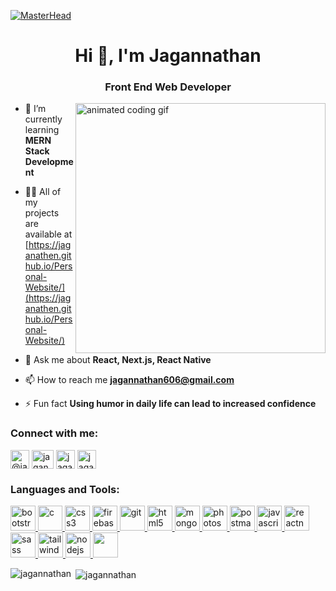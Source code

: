 [![MasterHead](https://repository-images.githubusercontent.com/588181932/e36ec678-7984-4cdd-8e4c-a3932772ff8e)](https://rishavchanda.io)
<h1 align="center">Hi 👋, I'm Jagannathan</h1>
<h3 align="center">Front End Web Developer</h3>
<img alt="animated coding gif" src="https://mir-s3-cdn-cf.behance.net/project_modules/max_1200/06f21a161921919.63cd7887d0a70.gif" width="400" align='right'>


- 🌱 I’m currently learning **MERN Stack Development**

- 👨‍💻 All of my projects are available at [https://jaganathen.github.io/Personal-Website/](https://jaganathen.github.io/Personal-Website/)

- 💬 Ask me about **React, Next.js, React Native**

- 📫 How to reach me **jagannathan606@gmail.com**

- ⚡ Fun fact **Using humor in daily life can lead to increased confidence**

<h3 align="left">Connect with me:</h3>
<p align="left">
<a href="https://twitter.com/@jagan_athen" target="blank"><img align="center" src="https://cdn-icons-png.flaticon.com/512/124/124021.png" alt="@jagan_athen" height="30" width="30" /></a>
<a href="https://linkedin.com/in/jagan606" target="blank"><img align="center" src="https://www.freeiconspng.com/thumbs/linkedin-logo-png/linkedin-logo-3.png" alt="jagan606" height="30" width="35" /></a>
<a href="https://www.instagram.com/jagan.athen/" target="blank"><img align="center" src="https://www.freepnglogos.com/uploads/logo-ig-png/logo-ig-logo-instagram-ini-ada-varias-dan-transparan-33.png" alt="jagan606" height="30" width="30" /></a>
<a href="mailto:jagannathan606@gmail.com?subject=Ready to chat&amp;body=Hi there👋" target="blank"><img align="center" src="https://cdn-icons-png.flaticon.com/512/281/281769.png" alt="jagan606" height="30" width="30" /></a>
</p>

<h3 align="left">Languages and Tools:</h3>
<p align="left"> <a href="https://getbootstrap.com" target="_blank" rel="noreferrer"> <img src="https://img.icons8.com/color/512/bootstrap.png" alt="bootstrap" width="40" height="40"/> </a> <a href="https://www.cprogramming.com/" target="_blank" rel="noreferrer"> <img src="https://img.icons8.com/color/512/c-programming.png" alt="c" width="39" height="40"/> </a> <a href="https://www.w3schools.com/css/" target="_blank" rel="noreferrer"> <img src="https://img.icons8.com/color/512/css3.png" alt="css3" width="40" height="40"/> </a> <a href="https://firebase.google.com/" target="_blank" rel="noreferrer"> <img src="https://www.vectorlogo.zone/logos/firebase/firebase-icon.svg" alt="firebase" width="40" height="40"/> </a> <a href="https://git-scm.com/" target="_blank" rel="noreferrer"> <img src="https://www.vectorlogo.zone/logos/git-scm/git-scm-icon.svg" alt="git" width="40" height="40"/> </a> <a href="https://www.w3.org/html/" target="_blank" rel="noreferrer"> <img src="https://img.icons8.com/color/512/html-5.png" alt="html5" width="40" height="40"/> </a> <a href="https://www.mongodb.com/" target="_blank" rel="noreferrer"> <img src="https://img.icons8.com/color/512/mongodb.png" alt="mongodb" width="40" height="40"/> </a> <a href="https://www.photoshop.com/en" target="_blank" rel="noreferrer"> <img src="https://img.icons8.com/color/512/adobe-photoshop.png" alt="photoshop" width="40" height="40"/> </a> <a href="https://postman.com" target="_blank" rel="noreferrer"> <img src="https://www.vectorlogo.zone/logos/getpostman/getpostman-icon.svg" alt="postman" width="40" height="40"/> </a> <a href="https://javascript.org/" target="_blank" rel="noreferrer"> <img src="https://img.icons8.com/fluency/512/javascript.png" alt="javascript" width="40" height="40"/> </a> <a href="https://reactnative.dev/" target="_blank" rel="noreferrer"> <img src="https://reactnative.dev/img/header_logo.svg" alt="reactnative" width="40" height="40"/> </a> <a href="https://sass-lang.com" target="_blank" rel="noreferrer"> <img src="https://img.icons8.com/color/512/sass.png" alt="sass" width="40" height="40"/> </a> <a href="https://tailwindcss.com/" target="_blank" rel="noreferrer"> <img src="https://www.vectorlogo.zone/logos/tailwindcss/tailwindcss-icon.svg" alt="tailwind" width="40" height="40"/> </a> <a href="https://nodejs.com/" target="_blank" rel="noreferrer"> <img src="https://img.icons8.com/color/512/nodejs.png" alt="nodejs" width="40" height="40"/> </a>
<a href="https://expressjs.com/" target="_blank" rel="noreferrer"> <img src="https://img.icons8.com/nolan/512/express-js.png" width="40" height="40"/> </a></p>

<p><img align="left" src="https://github-readme-stats.vercel.app/api/top-langs?username=jaganAthen&show_icons=true&locale=en&layout=compact" alt="jagannathan" /></p>


<p>&nbsp;<img align="center" src="https://github-readme-stats.vercel.app/api?username=jaganAthen&show_icons=true&locale=en" alt="jagannathan" /></p>


